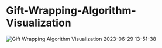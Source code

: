 # Gift-Wrapping-Algorithm-Visualization
![Gift Wrapping Algorithm Visualization 2023-06-29 13-51-38](https://github.com/soumyadeep9474/Gift-Wrapping-Algorithm-Visualization/assets/105192349/16ba6b20-25dd-4444-832c-894dc98d5734)
